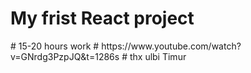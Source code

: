 <h1>My frist React project</h1>
#<a> 15-20 hours work </a>
#<a> https://www.youtube.com/watch?v=GNrdg3PzpJQ&t=1286s </a>
#<a> thx ulbi Timur  </a>
